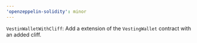 ```yaml
---
'openzeppelin-solidity': minor
---
```


`VestinWalletWithCliff`: Add a extension of the `VestingWallet` contract with an added cliff.
